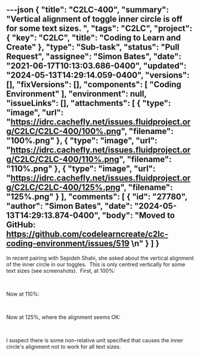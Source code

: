 ---json
{
  "title": "C2LC-400",
  "summary": "Vertical alignment of toggle inner circle is off for some text sizes. ",
  "tags": "C2LC",
  "project": {
    "key": "C2LC",
    "title": "Coding to Learn and Create"
  },
  "type": "Sub-task",
  "status": "Pull Request",
  "assignee": "Simon Bates",
  "date": "2021-06-17T10:13:03.686-0400",
  "updated": "2024-05-13T14:29:14.059-0400",
  "versions": [],
  "fixVersions": [],
  "components": [
    "Coding Environment"
  ],
  "environment": null,
  "issueLinks": [],
  "attachments": [
    {
      "type": "image",
      "url": "https://idrc.cachefly.net/issues.fluidproject.org/C2LC/C2LC-400/100%.png",
      "filename": "100%.png"
    },
    {
      "type": "image",
      "url": "https://idrc.cachefly.net/issues.fluidproject.org/C2LC/C2LC-400/110%.png",
      "filename": "110%.png"
    },
    {
      "type": "image",
      "url": "https://idrc.cachefly.net/issues.fluidproject.org/C2LC/C2LC-400/125%.png",
      "filename": "125%.png"
    }
  ],
  "comments": [
    {
      "id": "27780",
      "author": "Simon Bates",
      "date": "2024-05-13T14:29:13.874-0400",
      "body": "Moved to GitHub: <https://github.com/codelearncreate/c2lc-coding-environment/issues/519>&#x20;\n"
    }
  ]
}
---
In recent pairing with Sepideh Shahi, she asked about the vertical alignment of the inner circle in our toggles.  This is only centred vertically for some text sizes (see screenshots).  First, at 100%:

<!-- media: file 96c7f9b7-aad3-4054-8674-3aa9e8bbce1b -->

 

Now at 110%:

<!-- media: file 83df709d-4068-4d8f-a55f-e9b3df835b50 -->

 

Now at 125%, where the alignment seems OK:

 

<!-- media: file d0a1b072-629b-40c1-ba6b-5c1f5a32bed2 -->

I suspect there is some non-relative unit specified that causes the inner circle's alignment not to work for all text sizes.

        